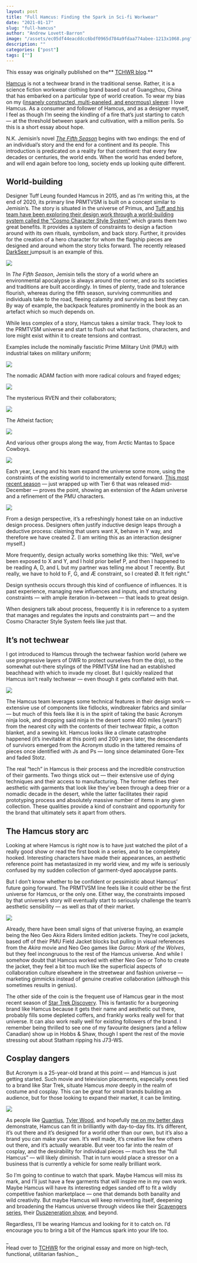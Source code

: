 ```yaml
---
layout: post
title: "Full Hamcus: Finding the Spark in Sci-fi Workwear"
date: "2021-01-17"
slug: "full-hamcus"
author: "Andrew Lovett-Barron"
image: "/assets/ec05df44eacddcc6bdf0965d784a9fdaa774abee-1213x1068.png"
description: ""
categories: ["post"]
tags: [""]
---
```


This essay was originally published on the** [TCHWR blog](https://www.tchwr.com/2021/01/03/full-hamcus-finding-the-spark-in-scifi-workwear/).**

[Hamcus](http://hamc.us/) is not a techwear brand in the traditional sense. Rather, it is a science fiction workwear clothing brand based out of Guangzhou, China that has embarked on a particular type of world creation. To wear my bias on my ([insanely constructed, multi-paneled, and enormous) sleeve](https://stupidfits.com/group/4/hamcus): I love Hamcus. As a consumer and follower of Hamcus, and as a designer myself, I feel as though I’m seeing the kindling of a fire that’s just starting to catch — at the threshold between spark and cultivation, with a million perils. So this is a short essay about hope.

N.K. Jemisin’s novel [_The Fifth Season_](https://bookshop.org/books/the-fifth-season/9780316229296) begins with two endings: the end of an individual’s story and the end for a continent and its people. This introduction is predicated on a reality for that continent: that every few decades or centuries, the world ends. When the world has ended before, and will end again before too long, society ends up looking quite different.

## World-building

Designer Tuff Leung founded Hamcus in 2015, and as I’m writing this, at the end of 2020, its primary line PRMTVSM is built on a concept similar to Jemisin’s. The story is situated in the universe of Primus, and [Tuff and his team have been exploring their design work through a world-building system called the “Cosmo Character Style System”](https://drive.google.com/file/d/1dhPYh4jR4KxRinx00q_qDq2HTb1swYS3/view) which grants them two great benefits. It provides a system of constraints to design a faction around with its own rituals, symbolism, and back story. Further, it provides for the creation of a hero character for whom the flagship pieces are designed and around whom the story ticks forward. The recently released [DarkSeer ](https://hamc.us/collections/20_02_aw/products/om01220-1-bk)jumpsuit is an example of this.

![](/assets/5afecc912436fec15cab3d6ef77637381676d8c1-900x1200.jpg)

In _The Fifth Season_, Jemisin tells the story of a world where an environmental apocalypse is always around the corner, and so its societies and traditions are built accordingly. In times of plenty, trade and tolerance flourish, whereas during the fifth season, surviving communities and individuals take to the road, fleeing calamity and surviving as best they can. By way of example, the backpack features prominently in the book as an artefact which so much depends on.

While less complex of a story, Hamcus takes a similar track. They look to the PRMTVSM universe and start to flush out what factions, characters, and lore might exist within it to create tensions and contrast.

Examples include the nominally fascistic Prime Military Unit (PMU) with industrial takes on military uniform;

![](/assets/39711104fdec04cd08559b2b3deff6f9bf3b4391-910x806.jpg)

The nomadic ADAM faction with more radical colours and frayed edges;

![](/assets/28f4ce8d94ced53615d864315c047187d0379b3f-1163x1000.jpg)

The mysterious RVEN and their collaborators;

![](/assets/f31c666aa5c9b1d1231b16772e7749ebf84e53c8-900x1350.jpg)

The Atheist faction;

![](/assets/e3cde72e0754e9d1eccdfd880a9cc6263ee02e69-1141x1000.jpg)

And various other groups along the way, from Arctic Mantas to Space Cowboys.

![](/assets/be77e207ec95f81fac2bef85a78d51fa1715987f-1172x820.jpg)

Each year, Leung and his team expand the universe some more, using the constraints of the existing world to incrementally extend forward. [This most recent season](https://hamc.us/collections/20_02_aw) — just wrapped up with Tier 6 that was released mid-December — proves the point, showing an extension of the Adam universe and a refinement of the PMU characters.

![](/assets/7730c4c2dd5f6f345b099a552062975dd6cbf6e0-900x1200.jpg)

From a design perspective, it’s a refreshingly honest take on an inductive design process. Designers often justify inductive design leaps through a deductive process: claiming that users want X, behave in Y way, and therefore we have created Z. (I am writing this as an interaction designer myself.)

More frequently, design actually works something like this: “Well, we’ve been exposed to X and Y, and I hold prior belief P, and then I happened to be reading A, D, and L but my partner was telling me about T recently. But really, we have to hold to F, G, and Æ constraint, so I created Ø. It felt right.”

Design synthesis occurs through this kind of confluence of influences. It is past experience, managing new influences and inputs, and structuring constraints — with ample iteration in-between — that leads to great design.

When designers talk about process, frequently it is in reference to a system that manages and regulates the inputs and constraints part — and the Cosmo Character Style System feels like just that.

## It’s not techwear

I got introduced to Hamcus through the techwear fashion world (where we use progressive layers of DWR to protect ourselves from the drip), so the somewhat out-there stylings of the PRMTVSM line had an established beachhead with which to invade my closet. But I quickly realized that Hamcus isn’t really techwear — even though it gets conflated with that.

![](/assets/447f2a9f78f66bafd4e1a0e1d4049b68a550a7c9-1869x1400.jpg)

The Hamcus team leverages some technical features in their design work — extensive use of components like fidlocks, windbreaker fabrics and similar — but much of this feels like it is in the spirit of taking the basic Acronym ninja look, and dropping said ninja in the desert some 400 miles (years?) from the nearest city with the contents of their techwear fitpic, a cotton blanket, and a sewing kit. Hamcus looks like a climate catastrophe happened (it’s inevitable at this point) and 200 years later, the descendants of survivors emerged from the Acronym studio in the tattered remains of pieces once identified with Js and Ps — long since delaminated Gore-Tex and faded Stotz.

The real “tech” in Hamcus is their process and the incredible construction of their garments. Two things stick out — their extensive use of dying techniques and their access to manufacturing. The former defines their aesthetic with garments that look like they’ve been through a deep frier or a nomadic decade in the desert, while the latter facilitates their rapid prototyping process and absolutely massive number of items in any given collection. These qualities provide a kind of constraint and opportunity for the brand that ultimately sets it apart from others.

## The Hamcus story arc

Looking at where Hamcus is right now is to have just watched the pilot of a really good show or read the first book in a series, and to be completely hooked. Interesting characters have made their appearances, an aesthetic reference point has metastasized in my world view, and my wife is seriously confused by my sudden collection of garment-dyed apocalypse pants.

But I don’t know whether to be confident or pessimistic about Hamcus’ future going forward. The PRMTVSM line feels like it could either be the first universe for Hamcus, or the only one. Either way, the constraints imposed by that universe’s story will eventually start to seriously challenge the team’s aesthetic sensibility — as well as that of their market.

![](/assets/2540842e4f288d86fb8556c82cf6ae8f0e58bbb8-951x951.jpg)

Already, there have been small signs of that universe fraying, an example being the Neo Geo Akira Riders limited edition jackets. They’re cool jackets, based off of their PMU Field Jacket blocks but pulling in visual references from the _Akira_ movie and Neo Geo games like _Garou: Mark of the Wolves_, but they feel incongruous to the rest of the Hamcus universe. And while I somehow doubt that Hamcus worked with either Neo Geo or Toho to create the jacket, they feel a bit too much like the superficial aspects of collaboration culture elsewhere in the streetwear and fashion universe — marketing gimmicks instead of genuine creative collaboration (although this sometimes results in genius).

The other side of the coin is the frequent use of Hamcus gear in the most recent season of [Star Trek Discovery](https://en.wikipedia.org/wiki/Star_Trek:_Discovery). This is fantastic for a burgeoning brand like Hamcus because it gets their name and aesthetic out there, probably fills some depleted coffers, and frankly works really well for that universe. It can also work really well for existing followers of the brand. I remember being thrilled to see one of my favourite designers (and a fellow Canadian) show up in Hobbs & Shaw, though I spent the rest of the movie stressing out about Statham ripping his J73-WS.

## Cosplay dangers

But Acronym is a 25-year-old brand at this point — and Hamcus is just getting started. Such movie and television placements, especially ones tied to a brand like Star Trek, situate Hamcus _more_ deeply in the realm of costume and cosplay. This can be great for small brands building an audience, but for those looking to expand their market, it can be limiting.

![](/assets/c6b7b60b8c5d6b2d6e68a309fe683a8fb52614b2-861x1107.jpg)

As people like [Quantius](https://www.instagram.com/_quantius/), [Tyler Wood](https://www.instagram.com/tylrwood/), and hopefully [me on my better days](https://www.instagram.com/stupidfits/) demonstrate, Hamcus can fit in brilliantly with day-to-day fits. It’s different, it’s out there and it’s designed for a world other than our own, but it’s also a brand you can make your own. It’s well made, it’s creative like few others out there, and it’s actually wearable. But veer too far into the realm of cosplay, and the desirability for individual pieces — much less the “full Hamcus” — will likely diminish. That in turn would place a stressor on a business that is currently a vehicle for some really brilliant work.

So I’m going to continue to watch that spark. Maybe Hamcus will miss its mark, and I’ll just have a few garments that will inspire me in my own work. Maybe Hamcus will have its interesting edges sanded off to fit a wildly competitive fashion marketplace — one that demands both banality and wild creativity. But maybe Hamcus will keep reinventing itself, deepening and broadening the Hamcus universe through videos like their [Scavengers series](https://vimeo.com/467551197), their [Duszeneration show](https://www.facebook.com/hamcus.official/posts/3709091069109288), and beyond.

Regardless, I’ll be wearing Hamcus and looking for it to catch on. I’d encourage you to bring a bit of the Hamcus spark into your life too.

_  
Head over to [TCHWR](https://www.tchwr.com/2021/01/03/full-hamcus-finding-the-spark-in-scifi-workwear/) for the original essay and more on high-tech, functional, utilitarian fashion._
